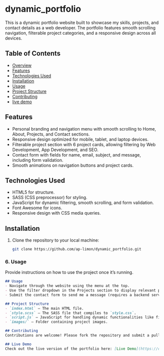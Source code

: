 # dynamic_portfolio
This is a dynamic portfolio website built to showcase my skills, projects, and contact details as a web developer. The portfolio features smooth scrolling navigation, filterable project categories, and a responsive design across all devices.

## Table of Contents
- [Overview](#overview)
- [Features](#features)
- [Technologies Used](#technologies-used)
- [Installation](#installation)
- [Usage](#usage)
- [Project Structure](#project-structure)
- [Contributing](#contributing)
- [live demo](#Live-Demo)

## Features
- Personal branding and navigation menu with smooth scrolling to Home, About, Projects, and Contact sections.
- Responsive design optimized for mobile, tablet, and laptop devices.
- Filterable project section with 6 project cards, allowing filtering by Web Development, App Development, and SEO.
- Contact form with fields for name, email, subject, and message, including form validation.
- Smooth animations on navigation buttons and project cards.

## Technologies Used
- HTML5 for structure.
- SASS (CSS preprocessor) for styling.
- JavaScript for dynamic filtering, smooth scrolling, and form validation.
- Font Awesome for icons.
- Responsive design with CSS media queries.

## Installation
1. Clone the repository to your local machine:
   ```bash
   git clone https://github.com/ap-limon/dynamic_portfolio.git

   
### 6. **Usage**
Provide instructions on how to use the project once it’s running.

```markdown
## Usage
- Navigate through the website using the menu at the top.
- Use the filter dropdown in the Projects section to display relevant projects.
- Submit the contact form to send me a message (requires a backend service to handle form submissions, not included here).

## Project Structure
- `index.html` – The main HTML file.
- `style.scss` – The SASS file that compiles to `style.css`.
- `script.js` – JavaScript for handling dynamic functionalities like filtering and form validation.
- `images/` – Folder containing project images.

## Contributing
Contributions are welcome! Please fork the repository and submit a pull request for any improvements or bug fixes.

## Live Demo
Check out the live version of the portfolio here: [Live Demo](https://dynamic-filterable-portfolio.netlify.app/)

